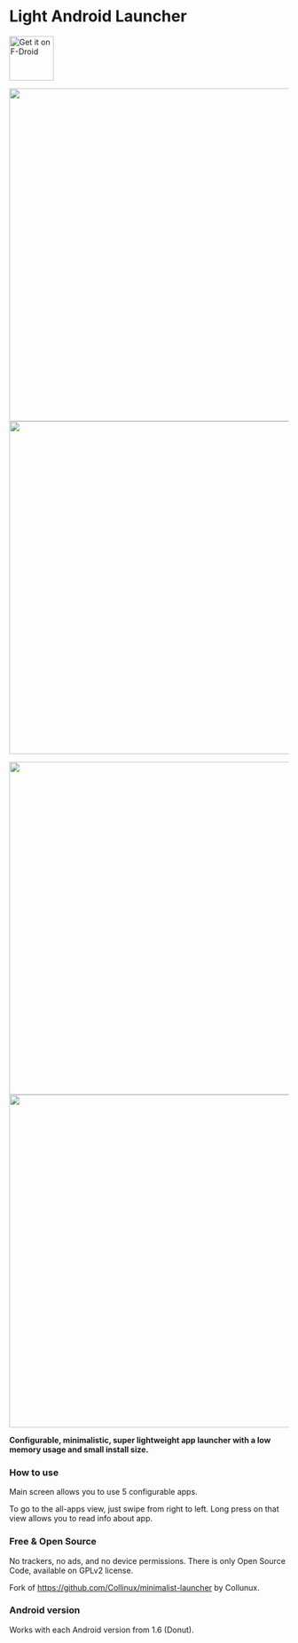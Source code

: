 # Light Android Launcher

[<img src="https://f-droid.org/badge/get-it-on.png"
     alt="Get it on F-Droid"
     height="80">](https://f-droid.org/packages/com.github.postapczuk.lalauncher/)

<p align="center">
  <img src="https://github.com/postapczuk/Light-Android-Launcher/blob/master/1_main.png" height="600">
  <img src="https://github.com/postapczuk/Light-Android-Launcher/blob/master/4_all_apps.png" height="600">
</p>
<p align="center">
  <img src="https://github.com/postapczuk/Light-Android-Launcher/blob/master/2_activate_setting_favs.png" height="600">
  <img src="https://github.com/postapczuk/Light-Android-Launcher/blob/master/3_choose_favs.png" height="600">
</p>
<p><b>Configurable, minimalistic, super lightweight app launcher with a low memory usage and small install size.</b></p>


### How to use
<p>Main screen allows you to use 5 configurable apps.</p>
<p>To go to the all-apps view, just swipe from right to left. Long press on that view allows you to read info about app.</p>

### Free & Open Source
   No trackers, no ads, and no device permissions. There is only Open Source Code, available on GPLv2 license.

   Fork of https://github.com/Collinux/minimalist-launcher by Collunux.

### Android version
   Works with each Android version from 1.6 (Donut).
